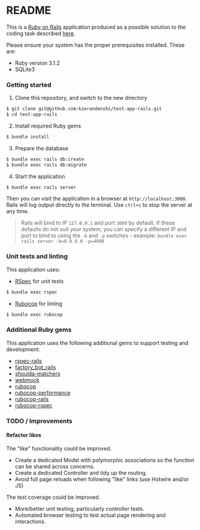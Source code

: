 # README

This is a [Ruby on Rails](https://guides.rubyonrails.org/index.html) application produced as a possible solution to the coding task described [here]('https://tech.olioex.com/rails-coding-task.html').

Please ensure your system has the proper prerequisites installed. These are:

- Ruby version 3.1.2
- SQLite3

### Getting started

1. Clone this repository, and switch to the new directory
```bash
$ git clone git@github.com:kierandenshi/test-app-rails.git
$ cd test-app-rails
```
2. Install required Ruby gems
```bash
$ bundle install
```
3. Prepare the database
```bash
$ bundle exec rails db:create
$ bundle exec rails db:migrate
```
4. Start the application
```bash
$ bundle exec rails server
```
Then you can visit the application in a browser at `http://localhost:3000`. Rails will log output directly to the terminal. Use `ctrl+c` to stop the server at any time.
> Rails will bind to IP `127.0.0.1` and port `3000` by default. If these defaults do not suit your system, you can specify a different IP and port to bind to using the `-b` and `-p` switches - example: `bundle exec rails server -b=0.0.0.0 -p=4000`

### Unit tests and linting
This application uses:
- [RSpec](https://rspec.info/) for unit tests
```bash
$ bundle exec rspec
```

- [Rubocop](https://rubocop.org/) for linting
```bash
$ bundle exec rubocop
```


### Additional Ruby gems
This application uses the following additional gems to support testing and development:
- [rspec-rails](https://rubygems.org/gems/rspec-rails)
- [factory_bot_rails](https://rubygems.org/gems/factory_bot_rails)
- [shoulda-matchers](https://rubygems.org/gems/shoulda-matchers)
- [webmock](https://rubygems.org/gems/webmock)
- [rubocop](https://rubygems.org/gems/rubocop)
- [rubocop-performance](https://rubygems.org/gems/rubocop-performance)
- [rubocop-rails](https://rubygems.org/gems/rubocop-rails)
- [rubocop-rspec](https://rubygems.org/gems/rubocop-rspec)


### TODO / Improvements
#### Refactor likes
The "like" functionality could be improved.
- Create a dedicated Model with polymorphic associations so the function can be shared across concerns.
- Create a dedicated Controller and tidy up the routing.
- Avoid full page reloads when following "like" links (use Hotwire and/or JS)

The test coverage could be improved.
- More/better unit testing, particularly controller tests.
- Automated browser testing to test actual page rendering and interactions.
